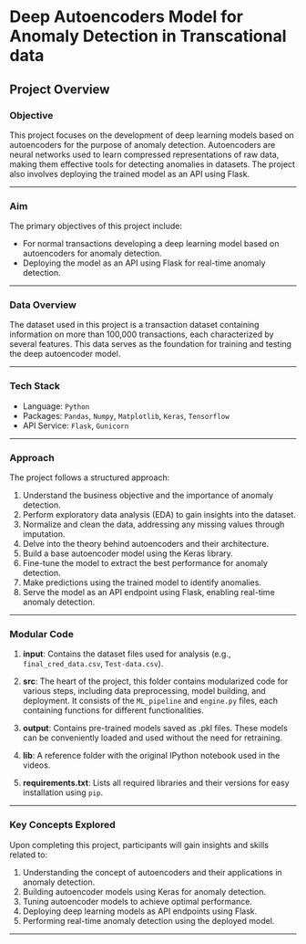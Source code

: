 # Deep Autoencoders Model for Anomaly Detection in Transcational data

## Project Overview

### Objective

This project focuses on the development of deep learning models based on autoencoders for the purpose of anomaly detection. Autoencoders are neural networks used to learn compressed representations of raw data, making them effective tools for detecting anomalies in datasets. The project also involves deploying the trained model as an API using Flask.

---

### Aim

The primary objectives of this project include:

- For normal transactions developing a deep learning model based on autoencoders for anomaly detection. 
- Deploying the model as an API using Flask for real-time anomaly detection.

---

### Data Overview

The dataset used in this project is a transaction dataset containing information on more than 100,000 transactions, each characterized by several features. This data serves as the foundation for training and testing the deep autoencoder model.

---

### Tech Stack

- Language: `Python`
- Packages: `Pandas`, `Numpy`, `Matplotlib`, `Keras`, `Tensorflow`
- API Service: `Flask`, `Gunicorn`

---

### Approach

The project follows a structured approach:

1. Understand the business objective and the importance of anomaly detection.
2. Perform exploratory data analysis (EDA) to gain insights into the dataset.
3. Normalize and clean the data, addressing any missing values through imputation.
4. Delve into the theory behind autoencoders and their architecture.
5. Build a base autoencoder model using the Keras library.
6. Fine-tune the model to extract the best performance for anomaly detection.
7. Make predictions using the trained model to identify anomalies.
8. Serve the model as an API endpoint using Flask, enabling real-time anomaly detection.

---

### Modular Code

1. **input**: Contains the dataset files used for analysis (e.g., `final_cred_data.csv`, `Test-data.csv`).

2. **src**: The heart of the project, this folder contains modularized code for various steps, including data preprocessing, model building, and deployment. It consists of the `ML_pipeline` and `engine.py` files, each containing functions for different functionalities.

3. **output**: Contains pre-trained models saved as .pkl files. These models can be conveniently loaded and used without the need for retraining.

4. **lib**: A reference folder with the original IPython notebook used in the videos.

5. **requirements.txt**: Lists all required libraries and their versions for easy installation using `pip`.

---

### Key Concepts Explored

Upon completing this project, participants will gain insights and skills related to:

1. Understanding the concept of autoencoders and their applications in anomaly detection.
2. Building autoencoder models using Keras for anomaly detection.
3. Tuning autoencoder models to achieve optimal performance.
4. Deploying deep learning models as API endpoints using Flask.
5. Performing real-time anomaly detection using the deployed model.

---



